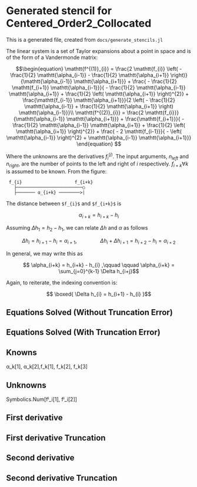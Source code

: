 # Generated stencil for Centered_Order2_Collocated

This is a generated file, created from `docs/generate_stencils.jl`

The linear system is a set of Taylor expansions about a point
    in space and is of the form of a Vandermonde matrix:

```math
\begin{equation}
\mathtt{f^{(1)}_{i}} = \frac{2 \mathtt{f_{i}} \left(  - \frac{1}{2} \mathtt{\alpha_{i-1}} - \frac{1}{2} \mathtt{\alpha_{i+1}} \right)}{\mathtt{\alpha_{i-1}} \mathtt{\alpha_{i+1}}} + \frac{ - \frac{1}{2} \mathtt{f_{i+1}} \mathtt{\alpha_{i-1}}}{ - \frac{1}{2} \mathtt{\alpha_{i-1}} \mathtt{\alpha_{i+1}} + \frac{1}{2} \left( \mathtt{\alpha_{i+1}} \right)^{2}} + \frac{\mathtt{f_{i-1}} \mathtt{\alpha_{i+1}}}{2 \left(  - \frac{1}{2} \mathtt{\alpha_{i-1}} + \frac{1}{2} \mathtt{\alpha_{i+1}} \right) \mathtt{\alpha_{i-1}}}\\
\mathtt{f^{(2)}_{i}} = \frac{2 \mathtt{f_{i}}}{\mathtt{\alpha_{i-1}} \mathtt{\alpha_{i+1}}} + \frac{\mathtt{f_{i+1}}}{ - \frac{1}{2} \mathtt{\alpha_{i-1}} \mathtt{\alpha_{i+1}} + \frac{1}{2} \left( \mathtt{\alpha_{i+1}} \right)^{2}} + \frac{ - 2 \mathtt{f_{i-1}}}{ - \left( \mathtt{\alpha_{i-1}} \right)^{2} + \mathtt{\alpha_{i-1}} \mathtt{\alpha_{i+1}}}
\end{equation}

```

Where the unknowns are the derivatives $f_i^{(j)}$. The input arguments, $n_{left}$ and $n_{right}$, are the number of points to the left and right of $i$ respectively. $f_{i+k}\forall k$ is assumed to be known. From the figure:

```
 f_{i}                    f_{i+k}
   ├─────────────────────────○
   ├─────── α_{i+k} ────────>|
```

The distance between `$f_{i}$` and `$f_{i+k}$` is

```math
  \alpha_{i+k}
  =
  h_{i+k} - h_{i}
```

Assuming $\Delta h_1 = h_2 - h_1$, we can relate $\Delta h$ and $\alpha$ as follows

```math
  \Delta h_{i} = h_{i+1} - h_{i} = \alpha_{i+1}
  ,\qquad \qquad
  \Delta h_{i} + \Delta h_{i+1} = h_{i+2} - h_{i} = \alpha_{i+2}
```

In general, we may write this as

```math
  \alpha_{i+k} = h_{i+k} - h_{i}
  ,\qquad \qquad
  \alpha_{i+k} = \sum_{j=0}^{k-1} \Delta h_{i+j}
```

Again, to reiterate, the indexing convention is:

```math
  \boxed{
  \Delta h_{i}
  =
  h_{i+1} - h_{i}
  }
```

## Equations Solved (Without Truncation Error)



## Equations Solved (With Truncation Error)



## Knowns

α_k[1], α_k[2],f_k[1], f_k[2], f_k[3]

## Unknowns

Symbolics.Num[fʲ_i[1], fʲ_i[2]]

## First derivative



## First derivative Truncation



## Second derivative



## Second derivative Truncation


